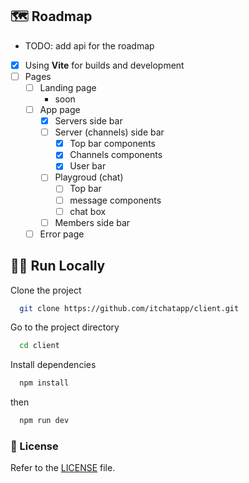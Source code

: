 
##  🗺 Roadmap

- TODO: add api for the roadmap
 - [X] Using **Vite** for builds and development
 - [ ] Pages
    - [ ] Landing page
      - soon
    - [ ] App page
      - [X] Servers side bar
      - [ ] Server (channels) side bar
        - [X] Top bar components
        - [X] Channels components
        - [X] User bar
      - [ ] Playgroud (chat)
        - [ ] Top bar
        - [ ] message components
        - [ ] chat box 
      - [ ] Members side bar
    - [ ] Error page
 
## 🏃‍♀️ Run Locally

Clone the project

```bash
  git clone https://github.com/itchatapp/client.git
```

Go to the project directory

```bash
  cd client
```

Install dependencies

```bash
  npm install
```

then

```bash
  npm run dev
```


### 📝 License
Refer to the [LICENSE](LICENSE) file.